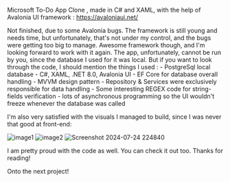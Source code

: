 Microsoft To-Do App Clone , made in C# and XAML, with the help of Avalonia UI framework : https://avaloniaui.net/

Not finished, due to some Avalonia bugs. The framework is still young and needs time, but unfortunately, that's not under my control, and the bugs were getting too big to manage. Awesome framework
though, and I'm looking forward to work with it again. The app, unfortunately, cannot be run by you, since the database I used for it was local. But if you want to look through the code, I should
mention the things I used : 
                   - PostgreSql local database
                   - C#, XAML, .NET 8.0, Avalonia UI
                   - EF Core for database overall handling 
                   - MVVM design pattern
                   - Repository & Services were exclusively responsible for data handling
                   - Some interesting REGEX code for string-fields verification
                   - lots of asynchronous programming so the UI wouldn't freeze whenever the database was called

I'm also very satisfied with the visuals I managed to build, since I was never that good at front-end: 

![image1](https://github.com/user-attachments/assets/ed9893a2-a71b-455e-8a24-d9e637bef519)
![image2](https://github.com/user-attachments/assets/5fc0feca-caed-4e55-81a6-5c84b9dc489a)
![Screenshot 2024-07-24 224840](https://github.com/user-attachments/assets/b8d95086-0cf1-478d-ba98-dd8ca1462630)


I am pretty proud with the code as well. You can check it out too. Thanks for reading!


Onto the next project! 

